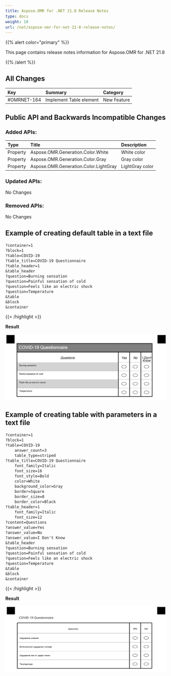 ```yaml
---
title: Aspose.OMR for .NET 21.8 Release Notes
type: docs
weight: 10
url: /net/aspose-omr-for-net-21-8-release-notes/
---
```


{{% alert color="primary" %}} 

This page contains release notes information for Aspose.OMR for .NET 21.8

{{% /alert %}} 
## **All Changes**
|**Key**|**Summary**|**Category**|
| :- | :- | :- |
|#OMRNET-164|Implement Table element|New Feature|

## **Public API and Backwards Incompatible Changes**
### **Added APIs:**

|**Type**|**Title**|**Description**|
| :- | :- | :- |
|Property|Aspose.OMR.Generation.Color.White|White color|
|Property|Aspose.OMR.Generation.Color.Gray|Gray color|
|Property|Aspose.OMR.Generation.Color.LightGray|LightGray color|

### **Updated APIs:**

No Changes

### **Removed APIs:**

No Changes

## **Example of creating default table in a text file**
```code
?container=1
?block=1
?table=COVID-19
?table_title=COVID-19 Questionnaire
?table_header=1
&table_header
?question=Burning sensation
?question=Painful sensation of cold
?question=Feels like an electric shock
?question=Temperature
&table
&block
&container
```

{{< /highlight >}}

**Result**

**![todo:image_alt_text](table.png)**

## **Example of creating table with parameters in a text file**
```code
?container=1
?block=1
?table=COVID-19
	answer_count=3
	table_type=striped
?table_title=COVID-19 Questionnaire
	font_family=Italic
	font_size=16
	font_style=Bold
	color=White
	background_color=Gray
	border=Square
	border_size=8
	border_color=Black
?table_header=1
	font_family=Italic
	font_size=12
?content=Questions
?answer_value=Yes
?answer_value=No
?answer_value=I Don't Know
&table_header
?question=Burning sensation
?question=Painful sensation of cold
?question=Feels like an electric shock
?question=Temperature
&table
&block
&container
```

{{< /highlight >}}

**Result**

**![todo:image_alt_text](table_default.png)**